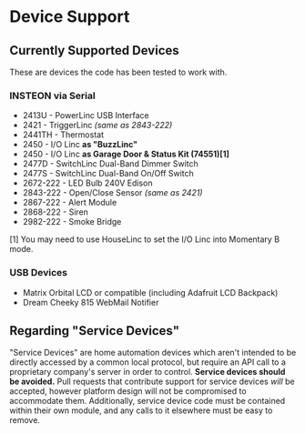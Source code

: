 # Device Support

## Currently Supported Devices ##

These are devices the code has been tested to work with.

### INSTEON via Serial ###

* 2413U - PowerLinc USB Interface
* 2421 - TriggerLinc _(same as 2843-222)_
* 2441TH - Thermostat
* 2450 - I/O Linc **as "BuzzLinc"**
* 2450 - I/O Linc **as Garage Door & Status Kit (74551)[1]**
* 2477D - SwitchLinc Dual-Band Dimmer Switch
* 2477S - SwitchLinc Dual-Band On/Off Switch
* 2672-222 - LED Bulb 240V Edison
* 2843-222 - Open/Close Sensor _(same as 2421)_
* 2867-222 - Alert Module
* 2868-222 - Siren
* 2982-222 - Smoke Bridge

[1] You may need to use HouseLinc to set the I/O Linc into Momentary B mode.

### USB Devices ###

* Matrix Orbital LCD or compatible (including Adafruit LCD Backpack)
* Dream Cheeky 815 WebMail Notifier

## Regarding "Service Devices" ##

"Service Devices" are home automation devices which aren't intended to be directly accessed by a common local protocol, but require an API call to a proprietary company's server in order to control. **Service devices should be avoided.** Pull requests that contribute support for service devices _will_ be accepted, however platform design will not be compromised to accommodate them. Additionally, service device code must be contained within their own module, and any calls to it elsewhere must be easy to remove.